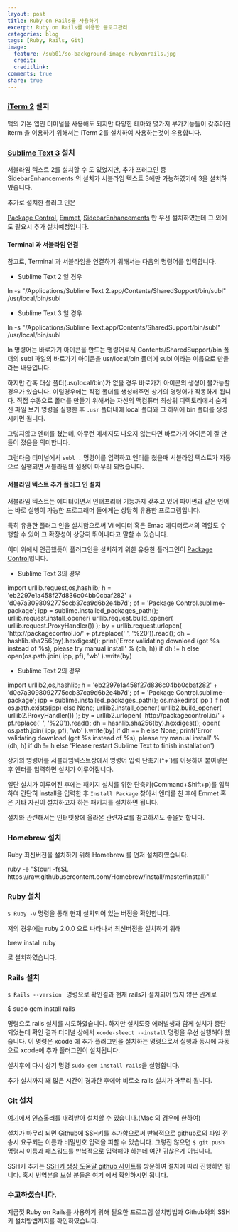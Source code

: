 ```yaml
---
layout: post
title: Ruby on Rails를 사용하기
excerpt: Ruby on Rails를 이용한 블로그관리
categories: blog
tags: [Ruby, Rails, Git]
image:
  feature: /sub01/so-background-image-rubyonrails.jpg
  credit: 
  creditlink: 
comments: true
share: true
---
```


### [iTerm 2](https://www.iterm2.com/) 설치
맥의 기본 앱인 터미널을 사용해도 되지만 다양한 테마와 몇가지 부가기능들이 갖추어진 iterm 을 이용하기 위해서는 iTerm 2를 설치하여 사용하는것이 유용합니다.

### [Sublime Text 3](http://www.sublimetext.com/3) 설치
서블라임 텍스트 2를 설치할 수 도 있었지만, 추가 프러그인 중 SidebarEnhancements 의 설치가 서블라임 텍스트 3에만 가능하였기에 3을 설치하였습니다.

추가로 설치한 플러그 인은

[Package Control](https://packagecontrol.io/), [Emmet](http://emmet.io/), [SidebarEnhancements](https://github.com/titoBouzout/SideBarEnhancements) 만 우선 설치하였는데 그 외에도 필요시 추가 설치예정입니다.

#### Terminal 과 서블라임 연결

참고로, Terminal 과 서블라임을 연결하기 위해서는 다음의 명령어를 입력합니다.

* Sublime Text 2 일 경우

<div class="notice">
ln -s "/Applications/Sublime Text 2.app/Contents/SharedSupport/bin/subl" /usr/local/bin/subl
</div>

* Sublime Text 3 일 경우

<div class="notice">
ln -s "/Applications/Sublime Text.app/Contents/SharedSupport/bin/subl" /usr/local/bin/subl
</div>

ln 명령어는 바로가기 아이콘을 만드는 명령어로서 Contents/SharedSupport/bin 폴더의 subl 파일의 바로가기 아이콘을 usr/local/bin 폴더에 subl 이라는 이름으로 만들라는 내용입니다.

하지만 간혹 대상 폴더(usr/local/bin)가 없을 경우 바로가기 아이콘의 생성이 불가능할 경우가 있습니다. 이럴경우에는 직접 폴더를 생성해주면 상기의 명령어가 작동하게 됩니다. 직접 수동으로 폴더를 만들기 위해서는 자신의 맥컴퓨터 최상위 디렉토리에서 숨겨진 파일 보기 명령을 실행한 후 `.usr` 폴더내에 local 폴더와 그 하위에 bin 폴더를 생성시키면 됩니다. 

그렇지않고 엔터를 쳤는데, 아무런 메세지도 나오지 않는다면 바로가기 아이콘이 잘 만들어 졌음을 의미합니다.

그런다음 터미널에서 `subl .` 명령어를 입력하고 엔터를 쳤을때 서블라임 텍스트가 자동으로 실행되면 서블라임의 설정이 마무리 되었습니다.

#### 서블라임 텍스트 추가 플러그 인 설치

서블라임 텍스트는 에디터이면서 인터프리터 기능까지 갖추고 있어 파이썬과 같은 언어는 바로 실행이 가능한 프로그래머 들에게는 상당히 유용한 프로그램입니다. 

특히 유용한 플러그 인을 설치함으로써 Vi 에디터 혹은 Emac 에디터로서의 역할도 수행할 수 있어 그 확장성이 상당히 뛰어나다고 말할 수 있습니다. 

이미 위에서 언급했듯이 플러그인을 설치하기 위한 유용한 플러그인이 [Package Control](https://packagecontrol.io/)입니다. 

* Sublime Text 3의 경우

<div class="notice">
import urllib.request,os,hashlib; h = 'eb2297e1a458f27d836c04bb0cbaf282' + 'd0e7a3098092775ccb37ca9d6b2e4b7d'; pf = 'Package Control.sublime-package'; ipp = sublime.installed_packages_path(); urllib.request.install_opener( urllib.request.build_opener( urllib.request.ProxyHandler()) ); by = urllib.request.urlopen( 'http://packagecontrol.io/' + pf.replace(' ', '%20')).read(); dh = hashlib.sha256(by).hexdigest(); print('Error validating download (got %s instead of %s), please try manual install' % (dh, h)) if dh != h else open(os.path.join( ipp, pf), 'wb' ).write(by)
</div>

* Sublime Text 2의 경우

<div class="notice">
import urllib2,os,hashlib; h = 'eb2297e1a458f27d836c04bb0cbaf282' + 'd0e7a3098092775ccb37ca9d6b2e4b7d'; pf = 'Package Control.sublime-package'; ipp = sublime.installed_packages_path(); os.makedirs( ipp ) if not os.path.exists(ipp) else None; urllib2.install_opener( urllib2.build_opener( urllib2.ProxyHandler()) ); by = urllib2.urlopen( 'http://packagecontrol.io/' + pf.replace(' ', '%20')).read(); dh = hashlib.sha256(by).hexdigest(); open( os.path.join( ipp, pf), 'wb' ).write(by) if dh == h else None; print('Error validating download (got %s instead of %s), please try manual install' % (dh, h) if dh != h else 'Please restart Sublime Text to finish installation')
</div>

상기의 명령어를 서블라임텍스트상에서 명령어 입력 단축키(^+`)를 이용하여 붙여넣은 후 엔터를 입력하면 설치가 이루어집니다.

일단 설치가 이루어진 후에는 패키지 설치를 위한 단축키(Command+Shift+p)를 입력하여 간단히 install을 입력한 후 `Install Package` 찾아서 엔터를 친 후에 Emmet 혹은 기타 자신이 설치하고자 하는 패키지를 설치하면 됩니다.

설치와 관련해서는 인터넷상에 올라온 관련자료를 참고하셔도 좋을듯 합니다.

### Homebrew 설치
Ruby 최신버전을 설치하기 위해 Homebrew 를 먼저 설치하였습니다.

<div class="notice">
ruby -e "$(curl -fsSL https://raw.githubusercontent.com/Homebrew/install/master/install)"
</div>

### Ruby 설치

`$ Ruby -v` 명령을 통해 현재 설치되어 있는 버전을 확인합니다.

저의 경우에는 ruby 2.0.0 으로 나타나서 최신버전을 설치하기 위해 

<div class="notice">
brew install ruby
</div>
 
로 설치하였습니다.

### Rails 설치

`$ Rails --version ` 명령으로 확인결과 현재 rails가 설치되어 있지 않은 관계로 

<div class="notice">
$ sudo gem install rails
</div>

명령으로 rails 설치를 시도하였습니다. 하지만 설치도중 에러발생과 함께 설치가 중단되었는데 확인 결과 터미널 상에서 `xcode-sleect --install` 명령을 우선 실행해야 했습니다. 이 명령은 xcode 에 추가 플러그인을 설치하는 명령으로서 실행과 동시에 자동으로 xcode에 추가 플러그인이 설치됩니다. 

설치후에 다시 상기 명령 `sudo gem install rails`을 실행합니다.

추가 설치까지 꽤 많은 시간이 경과한 후에야 비로소 rails 설치가 마무리 됩니다.

### Git 설치

[여기](http://git-scm.com/download/mac)에서 인스톨러를 내려받아 설치할 수 있습니다.(Mac 의 경우에 한하여)

설치가 마무리 되면 Github에 SSH키를 추가함으로써 반복적으로 github로의 파일 전송시 요구되는 이름과 비밀번호 입력을 피할 수 있습니다. 그렇진 않으면 `$ git push` 명령시 이름과 패스워드를 반복적으로 입력해야 하는데 여간 귀찮은게 아닙니다.

SSH키 추가는  [SSH키 생상 도움말 github 사이트](https://help.github.com/articles/generating-ssh-keys/)를 방문하여 절차에 따라 진행하면 됩니다. 혹시 번역본을 보실 분들은 여기 에서 확인하시면 됩니다.

### 수고하셨습니다.
지금껏 Ruby on Rails를 사용하기 위해 필요한 프로그램 설치방법과 Github와의 SSH키 설치방법까지를 확인하였습니다. 

